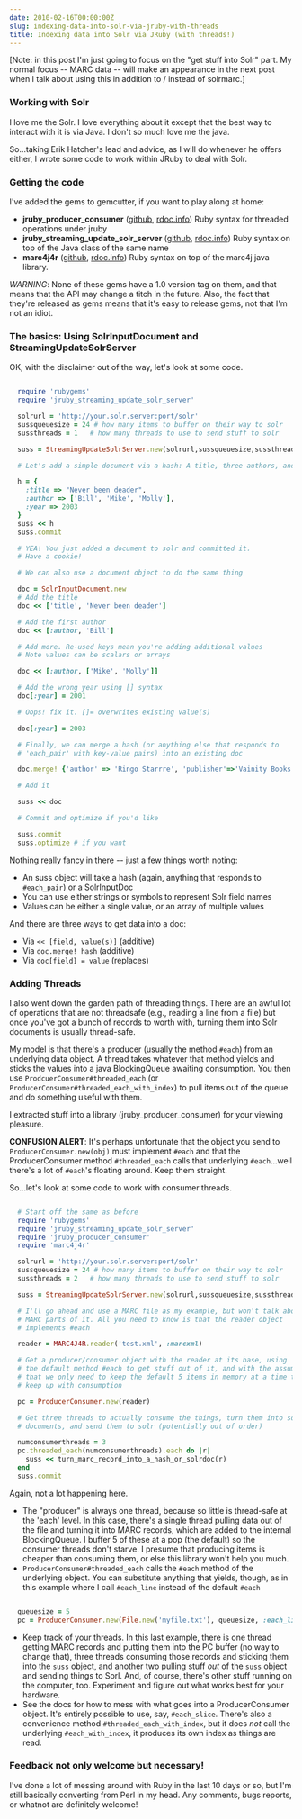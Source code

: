 ```yaml
---
date: 2010-02-16T00:00:00Z
slug: indexing-data-into-solr-via-jruby-with-threads
title: Indexing data into Solr via JRuby (with threads!)
---
```


[Note: in this post I'm just going to focus on the "get stuff into Solr" part. My normal focus -- MARC data -- will
make an appearance in the next post when I talk about using this in addition to / instead of solrmarc.]


### Working with Solr

I love me the Solr. I love everything about it except that the best way to interact with it is via Java. I don't so much love me the java.

So...taking Erik Hatcher's lead and advice, as I will do whenever he offers either, I wrote some code to work within JRuby to deal with Solr.

### Getting the code

I've added the gems to gemcutter, if you want to play along at home:

  * **jruby\_producer\_consumer** ([github](http://github.com/billdueber/jruby_producer_consumer), [rdoc.info](http://rdoc.info/projects/billdueber/jruby_producer_consumer)) Ruby syntax for threaded operations under jruby
  * **jruby\_streaming\_update\_solr\_server** ([github](http://github.com/billdueber/jruby_streaming_update_solr_server), [rdoc.info](http://rdoc.info/projects/billdueber/jruby_streaming_update_solr_server)) Ruby syntax on top of the Java class of the same name
  * **marc4j4r** ([github](http://github.com/billdueber/marc4j4r), [rdoc.info](http://rdoc.info/projects/billdueber/marc4j4r)) Ruby syntax on top of the marc4j java library.

*WARNING*: None of these gems have a 1.0 version tag on them, and that means that the API may change a titch in
  the future. Also, the fact that they're released as gems means that it's easy to release gems, not that I'm not
  an idiot.

### The basics: Using SolrInputDocument and StreamingUpdateSolrServer

OK, with the disclaimer out of the way, let's look at some code.


~~~ruby

  require 'rubygems'
  require 'jruby_streaming_update_solr_server'

  solrurl = 'http://your.solr.server:port/solr'
  sussqueuesize = 24 # how many items to buffer on their way to solr
  sussthreads = 1   # how many threads to use to send stuff to solr

  suss = StreamingUpdateSolrServer.new(solrurl,sussqueuesize,sussthreads)

  # Let's add a simple document via a hash: A title, three authors, and a year

  h = {
    :title => "Never been deader",
    :author => ['Bill', 'Mike', 'Molly'],
    :year => 2003
  }
  suss << h
  suss.commit

  # YEA! You just added a document to solr and committed it.
  # Have a cookie!

  # We can also use a document object to do the same thing

  doc = SolrInputDocument.new
  # Add the title
  doc << ['title', 'Never been deader']

  # Add the first author
  doc << [:author, 'Bill']

  # Add more. Re-used keys mean you're adding additional values
  # Note values can be scalars or arrays

  doc << [:author, ['Mike', 'Molly']]

  # Add the wrong year using [] syntax
  doc[:year] = 2001

  # Oops! fix it. []= overwrites existing value(s)

  doc[:year] = 2003

  # Finally, we can merge a hash (or anything else that responds to
  # 'each_pair' with key-value pairs) into an existing doc

  doc.merge! {'author' => 'Ringo Starrre', 'publisher'=>'Vainity Books'}

  # Add it

  suss << doc

  # Commit and optimize if you'd like

  suss.commit
  suss.optimize # if you want


~~~

Nothing really fancy in there -- just a few things worth noting:

  * An suss object will take a hash (again, anything that responds to `#each_pair`) or a SolrInputDoc
  * You can use either strings or symbols to represent Solr field names
  * Values can be either a single value, or an array of multiple values

And there are three ways to get data into a doc:

  * Via `<< [field, value(s)]` (additive)
  * Via `doc.merge! hash` (additive)
  * Via `doc[field] = value` (replaces)

### Adding Threads

I also went down the garden path of threading things. There are an awful lot
of operations that are not threadsafe (e.g., reading a line from a file) but
once you've got a bunch of records to worth with, turning them into Solr
documents is usually thread-safe.

My model is that there's a producer (usually the method `#each`) from an
underlying data object. A thread takes whatever that method yields
and sticks the values into a java
BlockingQueue awaiting consumption. You then use `ProdcuerConsumer#threaded_each`
(or `ProducerConsumer#threaded_each_with_index`) to pull items out of the queue and do something useful with them.

I extracted stuff into a library (jruby\_producer\_consumer) for your viewing pleasure.

**CONFUSION ALERT**: It's perhaps unfortunate that the object you send to `ProducerConsumer.new(obj)` must implement `#each` and that the ProducerConsumer method `#threaded_each` calls that underlying `#each`...well
there's a lot of `#each`'s floating around. Keep them straight.


So...let's look at some code to work with consumer threads.


~~~ruby

  # Start off the same as before
  require 'rubygems'
  require 'jruby_streaming_update_solr_server'
  require 'jruby_producer_consumer'
  require 'marc4j4r'

  solrurl = 'http://your.solr.server:port/solr'
  sussqueuesize = 24 # how many items to buffer on their way to solr
  sussthreads = 2   # how many threads to use to send stuff to solr

  suss = StreamingUpdateSolrServer.new(solrurl,sussqueuesize,sussthreads)

  # I'll go ahead and use a MARC file as my example, but won't talk about the
  # MARC parts of it. All you need to know is that the reader object
  # implements #each

  reader = MARC4J4R.reader('test.xml', :marcxml)

  # Get a producer/consumer object with the reader at its base, using
  # the default method #each to get stuff out of it, and with the assumption
  # that we only need to keep the default 5 items in memory at a time to
  # keep up with consumption

  pc = ProducerConsumer.new(reader)

  # Get three threads to actually consume the things, turn them into solr
  # documents, and send them to solr (potentially out of order)

  numconsumerthreads = 3
  pc.threaded_each(numconsumerthreads).each do |r|
    suss << turn_marc_record_into_a_hash_or_solrdoc(r)
  end
  suss.commit


~~~

Again, not a lot happening here.

  * The "producer" is always one thread, because so little is thread-safe at the 'each' level. In this case, there's a single thread pulling data out of the file and turning it into MARC records, which are added to the internal BlockingQueue. I buffer 5 of these at a pop (the default) so the consumer threads don't starve. I presume that producing items is cheaper than consuming them, or else this library won't help you much.
  * `ProducerConsumer#threaded_each` calls the `#each` method of the underlying object. You can substitute anything that yields, though, as in this example where I call `#each_line` instead of the default `#each`


~~~ruby

  queuesize = 5
  pc = ProducerConsumer.new(File.new('myfile.txt'), queuesize, :each_line)

~~~

  * Keep track of your threads. In this last example, there is one thread getting MARC records and putting them into the PC buffer (no way to change that), three threads consuming those records and sticking them into the `suss` object, and another two pulling stuff *out* of the `suss` object and sending things to Sorl. And, of course, there's other stuff running on the computer, too. Experiment and figure out what works best for your hardware.
  * See the docs for how to mess with what goes into a ProducerConsumer object. It's entirely possible to use, say, `#each_slice`. There's also a convenience method `#threaded_each_with_index`, but it does *not* call the underlying `#each_with_index`, it produces its own index as things are read.

### Feedback not only welcome but necessary!

I've done a lot of messing around with Ruby in the last 10 days or so, but I'm still basically converting from Perl in my head. Any comments, bugs reports, or whatnot are definitely welcome!
